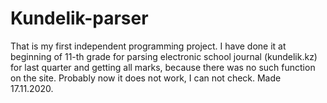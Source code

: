 # Kundelik-parser


That is my first independent programming project. I have done it at beginning of 11-th grade for parsing electronic school journal (kundelik.kz) for last quarter and getting all marks, because there was no such function on the site.
Probably now it does not work, I can not check.
Made 17.11.2020.
